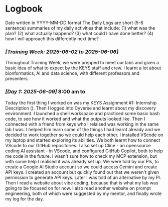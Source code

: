 # Logbook

Date written in YYYY-MM-DD format
The Daily Logs are short (5-6 sentence) summaries of my daily activities that include:
(1) what was the plan?
(2) what actually happend?
(3) what could I have done better?
(4) how I will approach this differently next time? 

### _[Training Week: 2025-06-02 to 2025-06-06]_

Throughout Training Week, we were prepped to meet our labs and given a basic idea of what to expect by the KEYS staff and crew. I learnt a lot about bionformatics, AI and data science, with different professors and presenters.

### _[Day 1: 2025-06-09]_ 8:00 am to 

Today the first thing I worked on was my KEYS Assignment #1: Internship Description (). Then I logged into Cyverse and learnt about my discovery environment. I launched a shell workspace and practiced some basic bash code, to see how it worked and what the outputs looked like. Then I connected with a friend from keys who I relaised was working in the same lab I was. I helped him learn some of the things I had learnt already and we decided to work together so we could help each other. I installed VScode on my laptop and started exploring its abilities. We both learnt how to connect VScode to our GitHub repositories. I also set up Cline - an opensource coding AI assistant - in VScode, and configured GitHub Copilot, both to help me code in the future. I wasn't sure how to check my MCP extension, but with some help I realised it was already set up. We were told by our PIs, to create a Google AI Studio account so we could access Gemini and create API keys. I created an account but quickly found out that we weren't given permission to generate API keys. Later I was told of an alternative by my PI. Then I read a website about vibe coding, because that is what my lab was going to be focused on for now. I also read another website on prompt engineering, both of which were suggested by my mentor, and finally wrote my log for the day.
